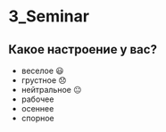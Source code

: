 # 3_Seminar

## Какое настроение у вас?
* веселое :smiley:
* грустное :disappointed:
* нейтральное :neutral_face:
* рабочее
* осеннее
* спорное
